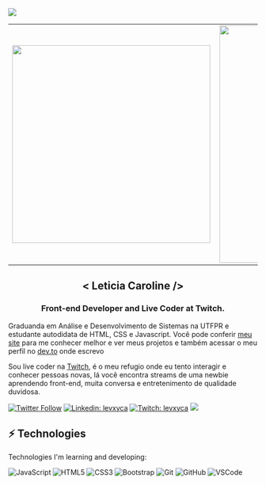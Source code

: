 <img src="https://pbs.twimg.com/profile_banners/1035093640232820738/1595814901/1500x500" />

<center>
<table>
    <tr>
        <td><img width="400px" align="left" src="https://github-readme-stats.vercel.app/api/top-langs/?username=levxyca&hide=html&layout=compact&theme=monokai&count_private=true&show_icons=true" /></td>
        <td><img width="480px" align="left" src="https://github-readme-stats.vercel.app/api?username=levxyca&theme=monokai&count_private=true&show_icons=true"/></td>
    </tr>   
</table>
</center> 

<h2 align="center">< Leticia Caroline /></h2>
<h3 align="center">Front-end Developer and Live Coder at Twitch.</h3>

Graduanda em Análise e Desenvolvimento de Sistemas na UTFPR e estudante autodidata de HTML, CSS e Javascript. Você pode conferir [meu site](https://levxyca.codes/) para me conhecer melhor e ver meus projetos e também acessar o meu perfil no [dev.to](https://dev.to/levxyca) onde escrevo

Sou live coder na [Twitch](https://www.twitch.tv/levxyca), é o meu refugio onde eu tento interagir e conhecer pessoas novas, lá você encontra streams de uma newbie aprendendo front-end, muita conversa e entretenimento de qualidade duvidosa.

[![Twitter Follow](https://img.shields.io/twitter/follow/levxyca?style=social)](https://twitter.com/levxyca)
[![Linkedin: levxyca](https://img.shields.io/badge/-Linkedin-blue?style=flat-square&logo=Linkedin&logoColor=white&link=https://www.linkedin.com/in/leticiacaroline/)](https://www.linkedin.com/in/leticiacaroline/)
[![Twitch: levxyca](https://img.shields.io/badge/-Twitch-blueviolet?style=flat-square&logo=Twitch&logoColor=white&link=https://www.twitch.tv/levxyca)](https://www.twitch.tv/levxyca)
![](https://komarev.com/ghpvc/?username=levxyca&color=blueviolet&style=flat-square)

## ⚡ Technologies

Technologies I'm learning and developing:

![JavaScript](https://img.shields.io/badge/-JavaScript-black?style=flat-square&logo=javascript)
![HTML5](https://img.shields.io/badge/-HTML5-E34F26?style=flat-square&logo=html5&logoColor=white)
![CSS3](https://img.shields.io/badge/-CSS3-1572B6?style=flat-square&logo=css3)
![Bootstrap](https://img.shields.io/badge/-Bootstrap-563D7C?style=flat-square&logo=bootstrap)
![Git](https://img.shields.io/badge/-Git-black?style=flat-square&logo=git)
![GitHub](https://img.shields.io/badge/-GitHub-181717?style=flat-square&logo=github)
![VSCode](https://img.shields.io/badge/-VSCode-007ACC?style=flat-square&logo=visual-studio-code&logoColor=white)
